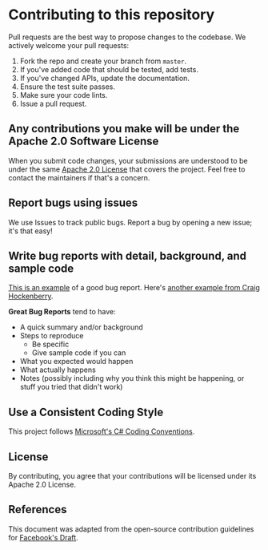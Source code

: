 # Contributing to this repository

Pull requests are the best way to propose changes to the codebase. We actively welcome your pull requests:

1. Fork the repo and create your branch from `master`.
2. If you've added code that should be tested, add tests.
3. If you've changed APIs, update the documentation.
4. Ensure the test suite passes.
5. Make sure your code lints.
6. Issue a pull request.

## Any contributions you make will be under the Apache 2.0 Software License
When you submit code changes, your submissions are understood to be under the same [Apache 2.0 License](https://www.apache.org/licenses/LICENSE-2.0.html) that covers the project. Feel free to contact the maintainers if that's a concern.

## Report bugs using issues
We use Issues to track public bugs. Report a bug by opening a new issue; it's that easy!

## Write bug reports with detail, background, and sample code
[This is an example](http://stackoverflow.com/q/12488905/180626) of a good bug report. Here's [another example from Craig Hockenberry](http://www.openradar.me/11905408).

**Great Bug Reports** tend to have:

- A quick summary and/or background
- Steps to reproduce
  - Be specific
  - Give sample code if you can
- What you expected would happen
- What actually happens
- Notes (possibly including why you think this might be happening, or stuff you tried that didn't work)

## Use a Consistent Coding Style
This project follows [Microsoft's C# Coding Conventions](https://docs.microsoft.com/en-us/dotnet/csharp/programming-guide/inside-a-program/coding-conventions).

## License
By contributing, you agree that your contributions will be licensed under its Apache 2.0 License.

## References
This document was adapted from the open-source contribution guidelines for [Facebook's Draft](https://github.com/facebook/draft-js/blob/a9316a723f9e918afde44dea68b5f9f39b7d9b00/CONTRIBUTING.md).